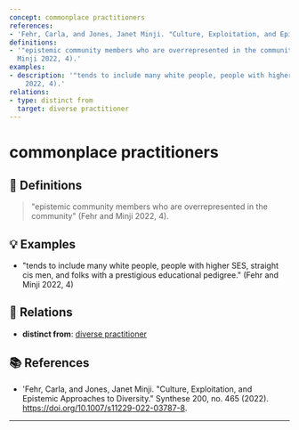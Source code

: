 ```yaml
---
concept: commonplace practitioners
references:
- 'Fehr, Carla, and Jones, Janet Minji. "Culture, Exploitation, and Epistemic Approaches to Diversity." Synthese 200, no. 465 (2022). https://doi.org/10.1007/s11229-022-03787-8'
definitions:
- '"epistemic community members who are overrepresented in the community" (Fehr and
  Minji 2022, 4).'
examples:
- description: '"tends to include many white people, people with higher SES, straight cis men, and folks with a prestigious educational pedigree."  (Fehr and Minji
    2022, 4).'
relations:
- type: distinct from
  target: diverse practitioner
---
```


# commonplace practitioners

## 📖 Definitions

> "epistemic community members who are overrepresented in the community" (Fehr and Minji 2022, 4).

## 💡 Examples

- "tends to include many white people, people with higher SES, straight cis men, and folks with a prestigious educational pedigree."  (Fehr and Minji 2022, 4)

## 🔗 Relations

- **distinct from**: [diverse practitioner](./diverse-practitioner.md)

## 📚 References

- 'Fehr, Carla, and Jones, Janet Minji. "Culture, Exploitation, and Epistemic Approaches to Diversity." Synthese 200, no. 465 (2022). https://doi.org/10.1007/s11229-022-03787-8.

---

<script src="https://giscus.app/client.js"
                data-repo="natesheehan/conceptcartography"
                data-repo-id="R_kgDOPB5QiQ"
                data-category="General"
                data-category-id="DIC_kwDOPB5Qic4CsAxd"
                data-mapping="pathname"
                data-strict="0"
                data-reactions-enabled="1"
                data-emit-metadata="0"
                data-input-position="bottom"
                data-theme="catppuccin_mocha"
                data-lang="en"
                crossorigin="anonymous"
                async>
        </script>
        
